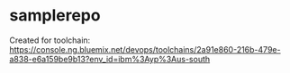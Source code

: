 # samplerepo
Created for toolchain: https://console.ng.bluemix.net/devops/toolchains/2a91e860-216b-479e-a838-e6a159be9b13?env_id=ibm%3Ayp%3Aus-south
